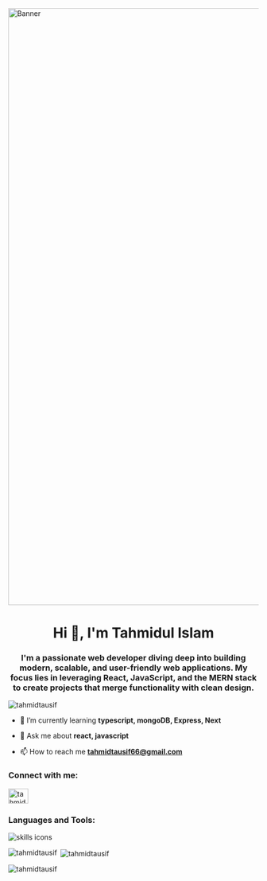 <img src="https://camo.githubusercontent.com/6f87276238fc4d6742e582f1084db307e09aec5e9f223bea9935204fdfe3e5d7/68747470733a2f2f737465616d75736572696d616765732d612e616b616d616968642e6e65742f7567632f313735303139323538303737373332363336302f333434333938313339313833393146333344354235413638314344314532463830333530353643322f" width='1200px' alt="Banner" />

<h1 align="center">Hi 👋, I'm Tahmidul Islam</h1>
<h3 align="center">I'm a passionate web developer diving deep into building modern, scalable, and user-friendly web applications. My focus lies in leveraging React, JavaScript, and the MERN stack to create projects that merge functionality with clean design.</h3>

<p align="left"> <img src="https://komarev.com/ghpvc/?username=tahmidtausif&label=Profile%20views&color=0e75b6&style=flat" alt="tahmidtausif" /> </p>

- 🌱 I’m currently learning **typescript, mongoDB, Express, Next**

- 💬 Ask me about **react, javascript**

- 📫 How to reach me **tahmidtausif66@gmail.com**

<h3 align="left">Connect with me:</h3>
<p align="left">
<a href="https://linkedin.com/in/tahmidul-islam3" target="blank"><img align="center" src="https://raw.githubusercontent.com/rahuldkjain/github-profile-readme-generator/master/src/images/icons/Social/linked-in-alt.svg" alt="tahmidul-islam3" height="30" width="40" /></a>
</p>

<h3 align="left">Languages and Tools:</h3>
<p>
  <img src="https://skillicons.dev/icons?i=js,html,css,bootstrap,express,figma,firebase,latex,mongodb,netlify,nodejs,npm,py,react,tailwind,ts,vscode" alt="skills icons" />
</p>
<p><img align="left" src="https://github-readme-stats.vercel.app/api/top-langs?username=tahmidtausif&show_icons=true&locale=en&layout=compact" alt="tahmidtausif" /></p>

<p>&nbsp;<img align="center" src="https://github-readme-stats.vercel.app/api?username=tahmidtausif&show_icons=true&locale=en" alt="tahmidtausif" /></p>

<p><img align="center" src="https://github-readme-streak-stats.herokuapp.com/?user=tahmidtausif&" alt="tahmidtausif" /></p>
